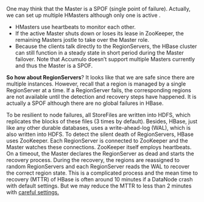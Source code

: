  One may think that the Master is a SPOF \(single point of failure\). Actually, we can set up multiple HMasters although only one is active . 

* HMasters use heartbeats to monitor each other.
*  If the active Master shuts down or loses its lease in ZooKeeper, the remaining Masters jostle to take over the Master role.
*  Because the clients talk directly to the RegionServers, the HBase cluster can still function in a steady state in short period during the Master failover. Note that Accumulo doesn’t support multiple Masters currently and thus the Master is a SPOF.

**So how about RegionServers**? It looks like that we are safe since there are multiple instances. However, recall that a region is managed by a single RegionServer at a time. If a RegionServer fails, the corresponding regions are not available until the detection and recovery steps have happened. It is actually a SPOF although there are no global failures in HBase.

To be resilient to node failures, all StoreFiles are written into HDFS, which replicates the blocks of these files \(3 times by default\). Besides, HBase, just like any other durable databases, uses a write-ahead-log \(WAL\), which is also written into HDFS. To detect the silent death of RegionServers, HBase uses ZooKeeper. Each RegionServer is connected to ZooKeeper and the Master watches these connections. ZooKeeper itself employs heartbeats. On a timeout, the Master declares the RegionServer as dead and starts the recovery process. During the recovery, the regions are reassigned to random RegionServers and each RegionServer reads the WAL to recover the correct region state. This is a complicated process and the mean time to recovery \(MTTR\) of HBase is often around 10 minutes if a DataNode crash with default settings. But we may reduce the MTTR to less than 2 minutes with [careful settings.](http://hortonworks.com/blog/introduction-to-hbase-mean-time-to-recover-mttr/)

